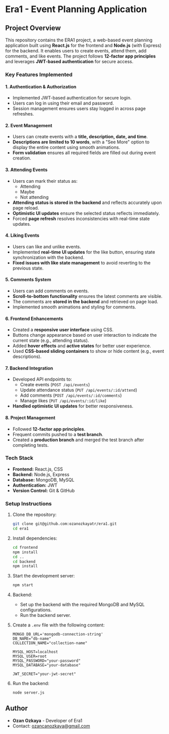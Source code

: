 
# Era1 - Event Planning Application

## Project Overview

This repository contains the ERA1 project, a web-based event planning application built using **React.js** for the frontend and **Node.js** (with Express) for the backend. It enables users to create events, attend them, add comments, and like events. The project follows **12-factor app principles** and leverages **JWT-based authentication** for secure access.

### Key Features Implemented

#### 1. **Authentication & Authorization**

- Implemented JWT-based authentication for secure login.
- Users can log in using their email and password.
- Session management ensures users stay logged in across page refreshes.

#### 2. **Event Management**

- Users can create events with a **title, description, date, and time**.
- **Descriptions are limited to 10 words**, with a "See More" option to display the entire content using smooth animations.
- **Form validation** ensures all required fields are filled out during event creation.

#### 3. **Attending Events**

- Users can mark their status as:
  - Attending
  - Maybe
  - Not attending
- **Attending status is stored in the backend** and reflects accurately upon page reload.
- **Optimistic UI updates** ensure the selected status reflects immediately.
- Forced **page refresh** resolves inconsistencies with real-time state updates.

#### 4. **Liking Events**

- Users can like and unlike events.
- Implemented **real-time UI updates** for the like button, ensuring state synchronization with the backend.
- **Fixed issues with like state management** to avoid reverting to the previous state.

#### 5. **Comments System**

- Users can add comments on events.
- **Scroll-to-bottom functionality** ensures the latest comments are visible.
- The comments are **stored in the backend** and retrieved on page load.
- Implemented smooth animations and styling for comments.

#### 6. **Frontend Enhancements**

- Created a **responsive user interface** using CSS.
- Buttons change appearance based on user interaction to indicate the current state (e.g., attending status).
- Added **hover effects** and **active states** for better user experience.
- Used **CSS-based sliding containers** to show or hide content (e.g., event descriptions).

#### 7. **Backend Integration**

- Developed API endpoints to:
  - Create events (`POST /api/events`)
  - Update attendance status (`PUT /api/events/:id/attend`)
  - Add comments (`POST /api/events/:id/comments`)
  - Manage likes (`PUT /api/events/:id/like`)
- **Handled optimistic UI updates** for better responsiveness.

#### 8. **Project Management**

- Followed **12-factor app principles**.
- Frequent commits pushed to a **test branch**.
- Created a **production branch** and merged the test branch after completing tests.

### Tech Stack

- **Frontend:** React.js, CSS
- **Backend:** Node.js, Express
- **Database:** MongoDB, MySQL
- **Authentication:** JWT
- **Version Control:** Git & GitHub

### Setup Instructions

1. Clone the repository:

   ```bash
   git clone git@github.com:ozanozkayatr/era1.git
   cd era1
   ```

2. Install dependencies:

   ```bash
   cd frontend
   npm install
   cd ..
   cd backend
   npm install
   ```

3. Start the development server:

   ```bash
   npm start
   ```

4. Backend:

   - Set up the backend with the required MongoDB and MySQL configurations.
   - Run the backend server.

5. Create a `.env` file with the following content:

   ```
   MONGO_DB_URL='mongodb-connection-string'
   DB_NAME="db-name"
   COLLECTION_NAME="collection-name"

   MYSQL_HOST=localhost
   MYSQL_USER=root
   MYSQL_PASSWORD="your-password"
   MYSQL_DATABASE="your-database"

   JWT_SECRET="your-jwt-secret"
   ```

6. Run the backend:
   ```bash
   node server.js
   ```




## Author

- **Ozan Ozkaya** - Developer of Era1
- Contact: [ozancanozkaya@gmail.com](mailto:ozancanozkaya@gmail.com)


